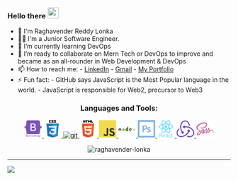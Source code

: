 ### Hello there <img src="https://media.giphy.com/media/hvRJCLFzcasrR4ia7z/giphy.gif" width="25px" height="25px">
<!-- <img src="https://media.giphy.com/media/hvRJCLFzcasrR4ia7z/giphy.gif" width="5px"> -->

- 👋 I'm Raghavender Reddy Lonka
- 🧑‍💻 I'm a Junior Software Engineer.
- 🌱 I’m currently learning DevOps
- 👯 I’m ready to collaborate on Mern Tech or DevOps to improve and became as an all-rounder in Web Development & DevOps
- 📫 How to reach me: 
      - <a href="https://www.linkedin.com/in/raghavender-reddy-lonka-a34491203/" target="_blank">LinkedIn</a>
      - <a href="mailto:raghavenderreddylonka.1@gmail.com" target="_blank">Gmail</a>
      - <a href="https://raghavender-lonka.netlify.app/" target="_blank">My Portfolio</a>
- ⚡ Fun fact:
      - GitHub says JavaScript is the Most Popular language in the world.
      - JavaScript is responsible for Web2, precursor to Web3   

<h3 align="center">Languages and Tools:</h3>
<p align="center"> <a href="https://getbootstrap.com" target="_blank" rel="noreferrer"> <img src="https://raw.githubusercontent.com/devicons/devicon/master/icons/bootstrap/bootstrap-plain-wordmark.svg" alt="bootstrap" width="40" height="40"/> </a> <a href="https://www.w3schools.com/css/" target="_blank" rel="noreferrer"> <img src="https://raw.githubusercontent.com/devicons/devicon/master/icons/css3/css3-original-wordmark.svg" alt="css3" width="40" height="40"/> </a> <a href="https://git-scm.com/" target="_blank" rel="noreferrer"> <img src="https://www.vectorlogo.zone/logos/git-scm/git-scm-icon.svg" alt="git" width="40" height="40"/> </a> <a href="https://www.w3.org/html/" target="_blank" rel="noreferrer"> <img src="https://raw.githubusercontent.com/devicons/devicon/master/icons/html5/html5-original-wordmark.svg" alt="html5" width="40" height="40"/> </a> <a href="https://developer.mozilla.org/en-US/docs/Web/JavaScript" target="_blank" rel="noreferrer"> <img src="https://raw.githubusercontent.com/devicons/devicon/master/icons/javascript/javascript-original.svg" alt="javascript" width="40" height="40"/> </a> <a href="https://nodejs.org" target="_blank" rel="noreferrer"> <img src="https://raw.githubusercontent.com/devicons/devicon/master/icons/nodejs/nodejs-original-wordmark.svg" alt="nodejs" width="40" height="40"/> </a> <a href="https://www.photoshop.com/en" target="_blank" rel="noreferrer"> <img src="https://raw.githubusercontent.com/devicons/devicon/master/icons/photoshop/photoshop-line.svg" alt="photoshop" width="40" height="40"/> </a> <a href="https://reactjs.org/" target="_blank" rel="noreferrer"> <img src="https://raw.githubusercontent.com/devicons/devicon/master/icons/react/react-original-wordmark.svg" alt="react" width="40" height="40"/> </a> <a href="https://redux.js.org" target="_blank" rel="noreferrer"> <img src="https://raw.githubusercontent.com/devicons/devicon/master/icons/redux/redux-original.svg" alt="redux" width="40" height="40"/> </a> <a href="https://sass-lang.com" target="_blank" rel="noreferrer"> <img src="https://raw.githubusercontent.com/devicons/devicon/master/icons/sass/sass-original.svg" alt="sass" width="40" height="40"/> </a> </p>

<p align="center"><img align="center" src="https://github-readme-streak-stats.herokuapp.com/?user=raghavender-lonka&" alt="raghavender-lonka" /></p>

<!-- <p align="center">&nbsp;<img align="center" src="https://github-readme-stats.vercel.app/api?username=raghavender-lonka&show_icons=true&locale=en" alt="raghavender-lonka" /></p> -->

---
<!-- [![](https://visitcount.itsvg.in/api?id=Raghavender-lonka&icon=0&color=0)](https://visitcount.itsvg.in) -->

[![](https://visitcount.itsvg.in/api?id=Raghavender-lonka&label=Profile%20Views&color=3&icon=5&pretty=true)](https://visitcount.itsvg.in)









<!--
**Raghavender-lonka/Raghavender-lonka** is a ✨ _special_ ✨ repository because its `README.md` (this file) appears on your GitHub profile.

Here are some ideas to get you started:

- 🔭 I’m currently working on ...
- 🌱 I’m currently learning ...
- 👯 I’m looking to collaborate on ...
- 🤔 I’m looking for help with ...
- 💬 Ask me about ...
- 📫 How to reach me: ...
- 😄 Pronouns: ...
- ⚡ Fun fact: ...
-->

